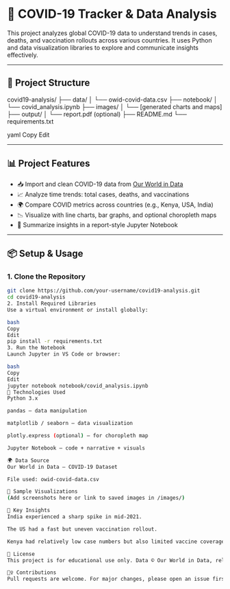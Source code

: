 # 🦠 COVID-19 Tracker & Data Analysis

This project analyzes global COVID-19 data to understand trends in cases, deaths, and vaccination rollouts across various countries. It uses Python and data visualization libraries to explore and communicate insights effectively.

---

## 📁 Project Structure

covid19-analysis/
├── data/
│ └── owid-covid-data.csv
├── notebook/
│ └── covid_analysis.ipynb
├── images/
│ └── [generated charts and maps]
├── output/
│ └── report.pdf (optional)
├── README.md
└── requirements.txt

yaml
Copy
Edit

---

## 📊 Project Features

- 📥 Import and clean COVID-19 data from [Our World in Data](https://ourworldindata.org/covid-deaths)
- 📈 Analyze time trends: total cases, deaths, and vaccinations
- 🌍 Compare COVID metrics across countries (e.g., Kenya, USA, India)
- 📉 Visualize with line charts, bar graphs, and optional choropleth maps
- 📄 Summarize insights in a report-style Jupyter Notebook

---

## 📦 Setup & Usage

### 1. Clone the Repository
```bash
git clone https://github.com/your-username/covid19-analysis.git
cd covid19-analysis
2. Install Required Libraries
Use a virtual environment or install globally:

bash
Copy
Edit
pip install -r requirements.txt
3. Run the Notebook
Launch Jupyter in VS Code or browser:

bash
Copy
Edit
jupyter notebook notebook/covid_analysis.ipynb
🧰 Technologies Used
Python 3.x

pandas – data manipulation

matplotlib / seaborn – data visualization

plotly.express (optional) – for choropleth map

Jupyter Notebook – code + narrative + visuals

🌍 Data Source
Our World in Data – COVID-19 Dataset

File used: owid-covid-data.csv

📸 Sample Visualizations
(Add screenshots here or link to saved images in /images/)

📌 Key Insights
India experienced a sharp spike in mid-2021.

The US had a fast but uneven vaccination rollout.

Kenya had relatively low case numbers but also limited vaccine coverage early on.

📄 License
This project is for educational use only. Data © Our World in Data, released under a permissive license.

🙋‍♀️ Contributions
Pull requests are welcome. For major changes, please open an issue first to discuss.
